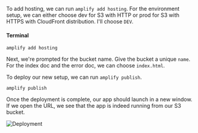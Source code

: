 To add hosting, we can run `amplify add hosting`. For the environment setup, we can either choose dev for S3 with HTTP or prod for S3 with HTTPS with CloudFront distribution. I'll choose `DEV`.

#### Terminal 
```
amplify add hosting
```

Next, we're prompted for the bucket name. Give the bucket a unique `name`. For the index doc and the error doc, we can choose `index.html`.

To deploy our new setup, we can run `amplify publish`. 

```
amplify publish
```

Once the deployment is complete, our app should launch in a new window. If we open the URL, we see that the app is indeed running from our S3 bucket.

![Deployment](https://res.cloudinary.com/dg3gyk0gu/image/upload/v1549391504/transcript-images/egghead-deploy-your-react-application-to-aws-using-the-amplify-cli-final-deployment-of-app.jpg)
